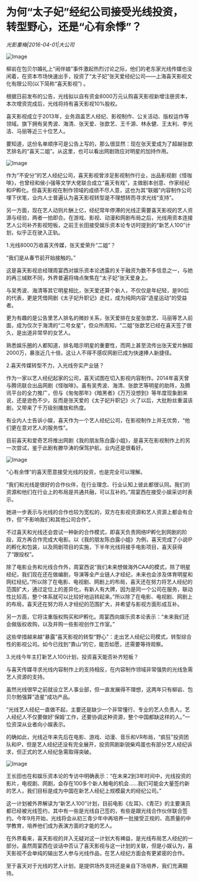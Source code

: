 # 为何“太子妃”经纪公司接受光线投资，转型野心，还是“心有余悸”？

*光影重梅|2016-04-01|大公司*

![Image](http://static.ylzbl.com/uploads/ueditor/php/upload/image/20170914/1505375985913362.jpeg)

柳岩在包贝尔婚礼上“闹伴娘”事件激起热烈讨论之际，他们的老东家光线传媒也没闲着，在资本市场快速出手，投资了“太子妃”张天爱经纪公司——上海喜天影视文化有限公司(以下简称“喜天影视”) 。

根据日前发布的公告，光线拟以自有资金8000万元认购喜天影视新增注册资本，本次增资完成后，光线将持有喜天影视10%股权。

喜天影视成立于2013年，业务涵盖艺人经纪、影视制作、公关活动、版权运作等领域。旗下拥有吴秀波、海清、张天爱、张歆艺、王千源、林永健、王太利、李光洁、马丽等近三十位艺人。

要知道，这份名单顺序可是公告上写的，那么很显然：现在张天爱成为了超越张歆艺排名的“喜天二姐”。从这里，也可以看出网剧效应对明星的加持作用。

![Image](http://si1.go2yd.com/get-image/0GfSGFMhiSW)

作为“不安分”的艺人经纪公司，喜天影视曾涉足影视制作行业，出品影视剧《怪咖啡》，也曾经和侯小强等文学大佬联合成立“喜天有戏”，主做剧本创意、作家经纪和IP孵化。但喜天影视在制作领域的成绩不尽人意，这也为其“联姻”内容制作公司埋下伏笔，业内人士普遍认为喜天影视转型是不理想转而寻求光线“支持”。

另一方面，现在艺人动则片酬上亿，经纪常年停滞的光线正需要喜天影视的艺人资源与经验，两者一拍即合。在游戏、影视、动漫和网剧布局之后，光线用资本连接艺人公司补齐影视短板，之前王长田接受娱乐资本论专访时提到的“新艺人100”计划，似乎正在驶入正轨。

1.光线8000万收喜天传媒，张天爱荣升“二姐”？

“我们是从春节前开始接触的。”

这是喜天影视总经理周宴西对娱乐资本论透露的关于融资为数不多信息之一，与她的再三缄默不同，外界普遍将嗨点聚焦在“太子妃”张天爱身上。

与吴秀波、海清等其它明星相比，张天爱还算个新人，不仅仅是年纪轻，是90后的代表，更是凭借网剧《太子妃升职记》走红，成为纯网内容“造星运动”的受益者。

更为有趣的是公告里艺人排名的微妙关系，张天爱排在女星张歆艺、马丽等艺人前面，成为仅次于海清的“二号女星”，但众所周知，“二姐”张歆艺已经在喜天签了很久，是出道非常早的女艺人。

熟悉娱乐圈的人都知道，排名暗示明星的重要性，而网上甚至流传出张天爱片酬超2000万，暴涨近几十倍，这让人不得不感叹网剧已成为快速捧人新捷径。

2.喜天传媒转型不力，入光线夯实产业链？

作为一家以艺人经纪起家的公司，喜天试图在切入影视内容制作。2014年喜天曾与腾讯联合出品网剧《怪咖啡》。虽有吴秀波、海清、张歆艺等明星的助阵，及腾讯平台的全力推广，但与《匆匆那年》《暗黑者》《万万没想到》等年度现象剧来说，还是逊色不少。反而是张天爱的《太子妃升职记》火了以后，大批粉丝重温该剧，又带来了千万级别播放和热度。

有业内人士告诉小娱，喜天作为一个艺人经纪公司，在影视制作上并无优势，“他们更在意对艺人的服务性”。

目前喜天和爱奇艺将推出网剧《我的朋友陈白露小姐》，是喜天在影视制作上的另一次尝试，鉴于此剧有滕华涛的保驾护航，业内还是很看好。

![Image](http://si1.go2yd.com/get-image/0GfSGJJvA1I)

“心有余悸”的喜天愿意接受光线的投资，也是完全可以理解。

“我们和光线是很好的合作伙伴，在行业理念、行业认知上彼此都很认同。我们的资源和他们在行业上的布局是共通共融，可以互补的。”周宴西在接受小娱采访时表示。

她进一步表示与光线的合作也较为宽松的，双方在影视资源和艺人资源上都会有合作，但“不影响我们和其他公司合作”。

不过喜天和光线还会尝试一种新的合作模式，即喜天负责网络IP孵化到网剧的阶段，双方再合作完成大电影。以《我的朋友陈白露小姐》为例，喜天完成了小说IP的孵化和包装，以及网剧项目的实施，下半年光线将接手电影项目，喜天获得了“跟投权”。

除了电影业务和光线合作外，周宴西说“我们未来想做海外CAA的模式，除了明星经纪，我们现在还在做编剧，导演等全产业链人才经纪，未来也会涉及体育明星和网红经纪。”所以除了在电影、电视剧、网剧上的布局，喜天还在努力将艺人经纪的范围扩大，通过定位上的差异化，有新人有大牌，因为是同一个公司在服务，联动性比较高，整个体系就可以比较好地运转起来。”所以除了在电影、电视剧、网剧上的布局，喜天还在努力将人才经纪的范围扩大，并希望与影视方面形成互补。

另一方面，它将注重版权购买和IP孵化。周宴西向娱乐资本论表示：“未来我们还会做版权收购，以及并购一些影视创作工作室。”

这些举措越来越“暴露”喜天影视的转型“野心”：走出艺人经纪公司模式，转型综合性的影视公司。如今已找到”靠山“的它，能否如愿，还需要等待观察。

3.光线今年主打新艺人100计划，投资喜天能否补齐短板？

与喜天传媒寻求光线内容制作上的支持相反，在内容制作领域非常强势的光线急需艺人资源的支持。

虽然光线很早之前就设立艺人事业部，但一直发展得不理想，这两年只有柳岩、包贝尔勉强算“造星”成功产品。

“光线艺人经纪一直做不起，主要还是缺少一个非常懂行、专业的艺人负责人，艺人经纪人不仅要做好‘保姆’工作，还要协调这种资源，整个中国都缺这样的人。”一位资深从业者向小娱表示。

的确如此，光线近年来先后在电影、游戏、动漫、音乐和VR布局，“疯狂”投资团队和IP，但是艺人经纪还没有完全展开，投资网剧新锐柴鸡蛋也有部分艺人经纪诉求，但正式的艺人经纪急需取得突破。

![Image](http://si1.go2yd.com/get-image/0GfSGGblIH2)

王长田也在和娱乐资本论的专访中明确表示：“在未来2到3年时间中，光线投资的影片，电视剧、网剧，会存在100多个新人触电的机会……我们可能会大量签约新的艺人，我们目标是成为中国在新艺人经纪上规模最大的经纪公司。”

这一计划被外界解读为“新艺人100”计划，目前电影《左耳》、《青茫》的主要演员都已经被光线签约，其中有一些是光线自己签的，有些是跟光线合作伙伴联合签约。今年9月开始，光线将会从初三青少年中再培养一批接受正规的、高质量的中学教育，培养他们成为表演方面的才能的艺人。

在外界看来，喜天影视的并入无疑对这一计划大有裨益，是光线布局艺人经纪的一部分。虽然周宴西在谈话中否认了喜天影视与这一计划的关联，但是小娱认为，喜天影视不会单纯的输出艺人参与光线作品，在艺人经纪方面会有更紧密的合作。

至于喜天对于光线的艺人计划，是提供场外支持还是亲自下场培养，我们充满期待。

